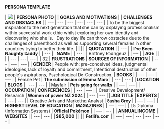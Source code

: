 **PERSONA TEMPLATE**

| ![](RackMultipart20220315-4-cnn303_html_a76e1209a3159de2.png)
 | **PERSONA PHOTO** |
 | **GOALS AND MOTIVATIONS** |
 | **CHALLENGES AND OBSTACLES** |
| --- | --- | --- | --- | --- | --- |
| To be the biggest inspiration to the next generation that she can by displaying professionalism within successful work ethic whilst exploring her own identity and discovering who she is. | Day to day life can throw obstacles due to the challenges of parenthood as well as supporting several females in other countries trying to better their life. |
|
 |
 |
| **QUOTATION** |
| --- |
| **I&#39;ve Been Naughty Daddy** |
| --- |
| **NAME** |
| --- |
| Brittney Rodrigeuz |
| --- |
| **AGE** |
 |
 |
| --- | --- | --- |
| 32 | **FRUSTRATIONS** | **SOURCES OF INFORMATION** |
| --- | --- | --- |
| **GENDER** | People with: pre-conceived ideas, judgmental ideologies, lack of loyalty and commitment, Intentional destruction of other people&#39;s aspirations, Psychological De-Construction. | **BOOKS** |
| --- | --- | --- |
| Female Pet | **The submission of Emma Marx** |
| --- | --- |
| **LOCATION** | **BLOGS** |
| --- | --- |
| Mayfair | **Pets going for walks** |
| --- | --- |
| **OCCUPATION** | **CONFERENCES** |
| --- | --- |
| Creative Development/ Research | **Women of power NZ 2024** |
| --- | --- |
| **JOB TITLE** | **EXPERTS** |
| --- | --- |
| Creative Arts and Marketing Analyst | **Sasha Grey** |
| --- | --- |
| **HIGHEST LEVEL OF EDUCATION** | **MAGAZINES** |
| --- | --- |
| L5 Diploma (Information Systems) | **Official Pokémon** |
| --- | --- |
| **ANNUAL INCOME** | **WEBSITES** |
| --- | --- |
| **$85,000** |
 |
 |
 | **Fetlife.com** |
| --- | --- | --- | --- | --- |